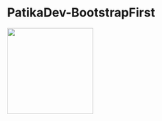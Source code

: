 # PatikaDev-BootstrapFirst
<a href="https://app.patika.dev/akgnvahit">
 <img height="200" src="https://patika-prod.s3.eu-central-1.amazonaws.com/staticFiles/patikaLogo.png">
